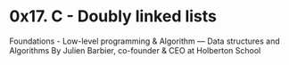 # 0x17. C - Doubly linked lists
 Foundations - Low-level programming & Algorithm ― Data structures and Algorithms
 By Julien Barbier, co-founder & CEO at Holberton School